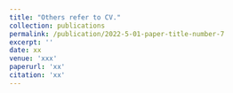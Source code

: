 ```yaml
---
title: "Others refer to CV."
collection: publications
permalink: /publication/2022-5-01-paper-title-number-7
excerpt: ''
date: xx
venue: 'xxx'
paperurl: 'xx'
citation: 'xx'
---
```




